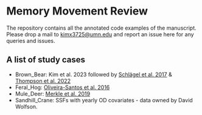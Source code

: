 # Memory Movement Review 
The repository contains all the annotated code examples of the manuscript. Please drop a mail to kimx3725@umn.edu and report an issue here for any queries and issues. 

## A list of study cases 
- Brown_Bear: Kim et al. 2023 followed by [Schlägel et al. 2017](https://onlinelibrary.wiley.com/doi/full/10.1002/ece3.3176) & [Thompson et al. 2022](https://link.springer.com/article/10.1186/s40462-022-00319-4)
- Feral_Hog: [Oliveira-Santos et al. 2016](https://besjournals.onlinelibrary.wiley.com/doi/pdfdirect/10.1111/1365-2656.12485)
- Mule_Deer: [Merkle et al. 2019](https://onlinelibrary.wiley.com/doi/pdf/10.1111/ele.13362)
- Sandhill_Crane: SSFs with yearly OD covariates - data owned by David Wolfson.
